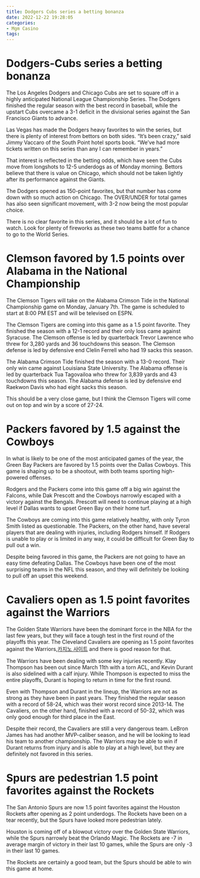```yaml
---
title: Dodgers Cubs series a betting bonanza
date: 2022-12-22 19:28:05
categories:
- Mgm Casino
tags:
---
```



#  Dodgers-Cubs series a betting bonanza

The Los Angeles Dodgers and Chicago Cubs are set to square off in a highly anticipated National League Championship Series. The Dodgers finished the regular season with the best record in baseball, while the upstart Cubs overcame a 3-1 deficit in the divisional series against the San Francisco Giants to advance.

Las Vegas has made the Dodgers heavy favorites to win the series, but there is plenty of interest from bettors on both sides. “It’s been crazy,” said Jimmy Vaccaro of the South Point hotel sports book. “We’ve had more tickets written on this series than any I can remember in years.”

That interest is reflected in the betting odds, which have seen the Cubs move from longshots to 12-5 underdogs as of Monday morning. Bettors believe that there is value on Chicago, which should not be taken lightly after its performance against the Giants.

The Dodgers opened as 150-point favorites, but that number has come down with so much action on Chicago. The OVER/UNDER for total games has also seen significant movement, with 3-2 now being the most popular choice.

There is no clear favorite in this series, and it should be a lot of fun to watch. Look for plenty of fireworks as these two teams battle for a chance to go to the World Series.

#  Clemson favored by 1.5 points over Alabama in the National Championship

The Clemson Tigers will take on the Alabama Crimson Tide in the National Championship game on Monday, January 7th. The game is scheduled to start at 8:00 PM EST and will be televised on ESPN.

The Clemson Tigers are coming into this game as a 1.5 point favorite. They finished the season with a 12-1 record and their only loss came against Syracuse. The Clemson offense is led by quarterback Trevor Lawrence who threw for 3,280 yards and 36 touchdowns this season. The Clemson defense is led by defensive end Clelin Ferrell who had 19 sacks this season.

The Alabama Crimson Tide finished the season with a 13-0 record. Their only win came against Louisiana State University. The Alabama offense is led by quarterback Tua Tagovailoa who threw for 3,839 yards and 43 touchdowns this season. The Alabama defense is led by defensive end Raekwon Davis who had eight sacks this season.

This should be a very close game, but I think the Clemson Tigers will come out on top and win by a score of 27-24.

#  Packers favored by 1.5 against the Cowboys

In what is likely to be one of the most anticipated games of the year, the Green Bay Packers are favored by 1.5 points over the Dallas Cowboys. This game is shaping up to be a shootout, with both teams sporting high-powered offenses.

Rodgers and the Packers come into this game off a big win against the Falcons, while Dak Prescott and the Cowboys narrowly escaped with a victory against the Bengals. Prescott will need to continue playing at a high level if Dallas wants to upset Green Bay on their home turf.

The Cowboys are coming into this game relatively healthy, with only Tyron Smith listed as questionable. The Packers, on the other hand, have several players that are dealing with injuries, including Rodgers himself. If Rodgers is unable to play or is limited in any way, it could be difficult for Green Bay to pull out a win.

Despite being favored in this game, the Packers are not going to have an easy time defeating Dallas. The Cowboys have been one of the most surprising teams in the NFL this season, and they will definitely be looking to pull off an upset this weekend.

#  Cavaliers open as 1.5 point favorites against the Warriors

The Golden State Warriors have been the dominant force in the NBA for the last few years, but they will face a tough test in the first round of the playoffs this year. The Cleveland Cavaliers are opening as 1.5 point favorites against the Warriors,[카지노 사이트](https://choegocasino.com/) and there is good reason for that.

The Warriors have been dealing with some key injuries recently. Klay Thompson has been out since March 11th with a torn ACL, and Kevin Durant is also sidelined with a calf injury. While Thompson is expected to miss the entire playoffs, Durant is hoping to return in time for the first round.

Even with Thompson and Durant in the lineup, the Warriors are not as strong as they have been in past years. They finished the regular season with a record of 58-24, which was their worst record since 2013-14. The Cavaliers, on the other hand, finished with a record of 50-32, which was only good enough for third place in the East.

Despite their record, the Cavaliers are still a very dangerous team. LeBron James has had another MVP-caliber season, and he will be looking to lead his team to another championship. The Warriors may be able to win if Durant returns from injury and is able to play at a high level, but they are definitely not favored in this series.

#  Spurs are pedestrian 1.5 point favorites against the Rockets

The San Antonio Spurs are now 1.5 point favorites against the Houston Rockets after opening as 2 point underdogs. The Rockets have been on a tear recently, but the Spurs have looked more pedestrian lately.

Houston is coming off of a blowout victory over the Golden State Warriors, while the Spurs narrowly beat the Orlando Magic. The Rockets are -7 in average margin of victory in their last 10 games, while the Spurs are only -3 in their last 10 games.

The Rockets are certainly a good team, but the Spurs should be able to win this game at home.